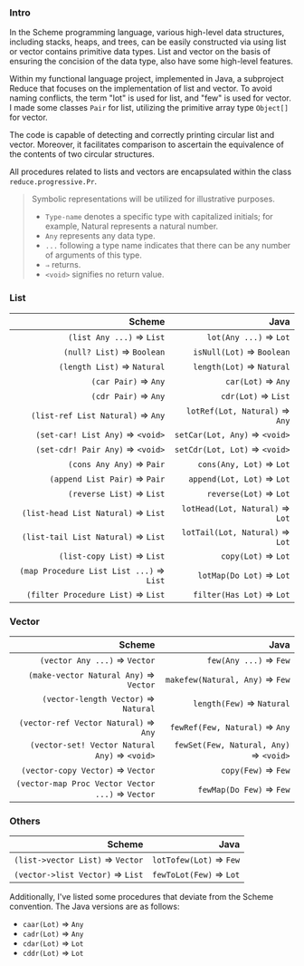 ### Intro

In the Scheme programming language, various high-level data structures, including stacks, heaps, and
trees, can be easily constructed via using list or vector contains primitive data types. List and 
vector on the basis of ensuring the concision of the data type, also have some high-level features.

Within my functional language project, implemented in Java, a subproject Reduce that focuses on the
implementation of list and vector. To avoid naming conflicts, the term "lot" is used for list,
and "few" is used for vector. I made some classes `Pair` for list, utilizing the primitive
array type `Object[]` for vector. 

The code is capable of detecting and correctly printing circular list and vector. Moreover, it
facilitates comparison to ascertain the equivalence of the contents of two circular structures.

All procedures related to lists and vectors are encapsulated within the
class `reduce.progressive.Pr`.

> Symbolic representations will be utilized for illustrative purposes.
> * `Type-name` denotes a specific type with capitalized initials; for example, Natural represents a
    natural number.
> * `Any` represents any data type.
> * `...` following a type name indicates that there can be any number of arguments of this type.
> * `⇒` returns.
> * `<void>` signifies no return value.

### List

|                                    Scheme |                             Java |
|------------------------------------------:|---------------------------------:|
|                 `(list Any ...)` ⇒ `List` |           `lot(Any ...)` ⇒ `Lot` |
|                `(null? List)` ⇒ `Boolean` |        `isNull(Lot)` ⇒ `Boolean` |
|               `(length List)` ⇒ `Natural` |        `length(Lot)` ⇒ `Natural` |
|                      `(car Pair)` ⇒ `Any` |               `car(Lot)` ⇒ `Any` |
|                      `(cdr Pair)` ⇒ `Any` |              `cdr(Lot)` ⇒ `List` |
|         `(list-ref List Natural)` ⇒ `Any` |   `lotRef(Lot, Natural)` ⇒ `Any` |
|          `(set-car! List Any)` ⇒ `<void>` |    `setCar(Lot, Any)` ⇒ `<void>` |
|          `(set-cdr! Pair Any)` ⇒ `<void>` |    `setCdr(Lot, Lot)` ⇒ `<void>` |
|                 `(cons Any Any)` ⇒ `Pair` |         `cons(Any, Lot)` ⇒ `Lot` |
|             `(append List Pair)` ⇒ `Pair` |       `append(Lot, Lot)` ⇒ `Lot` |
|                 `(reverse List)` ⇒ `List` |           `reverse(Lot)` ⇒ `Lot` |
|       `(list-head List Natural)` ⇒ `List` |  `lotHead(Lot, Natural)` ⇒ `Lot` |
|       `(list-tail List Natural)` ⇒ `List` |  `lotTail(Lot, Natural)` ⇒ `Lot` |
|               `(list-copy List)` ⇒ `List` |              `copy(Lot)` ⇒ `Lot` |
|  `(map Procedure List List ...)` ⇒ `List` |         `lotMap(Do Lot)` ⇒ `Lot` |
|        `(filter Procedure List)` ⇒ `List` |        `filter(Has Lot)` ⇒ `Lot` |

### Vector

|                                            Scheme |                                    Java |
|--------------------------------------------------:|----------------------------------------:|
|                     `(vector Any ...)` ⇒ `Vector` |                  `few(Any ...)` ⇒ `Few` |
|            `(make-vector Natural Any)` ⇒ `Vector` |         `makefew(Natural, Any)` ⇒ `Few` |
|              `(vector-length Vector)` ⇒ `Natural` |               `length(Few)` ⇒ `Natural` |
|             `(vector-ref Vector Natural)` ⇒ `Any` |          `fewRef(Few, Natural)` ⇒ `Any` |
|     `(vector-set! Vector Natural Any)` ⇒ `<void>` |  `fewSet(Few, Natural, Any)` ⇒ `<void>` |
|                 `(vector-copy Vector)` ⇒ `Vector` |                     `copy(Few)` ⇒ `Few` |
|  `(vector-map Proc Vector Vector ...)` ⇒ `Vector` |                `fewMap(Do Few)` ⇒ `Few` |

### Others

|                            Scheme |                     Java |
|----------------------------------:|-------------------------:|
|  `(list->vector List)` ⇒ `Vector` |  `lotTofew(Lot)` ⇒ `Few` |
|  `(vector->list Vector)` ⇒ `List` |  `fewToLot(Few)` ⇒ `Lot` |

Additionally, I've listed some procedures that deviate from the Scheme convention. The Java versions
are as follows:

* `caar(Lot)` ⇒ `Any`
* `cadr(Lot)` ⇒ `Any`
* `cdar(Lot)` ⇒ `Lot`
* `cddr(Lot)` ⇒ `Lot`
